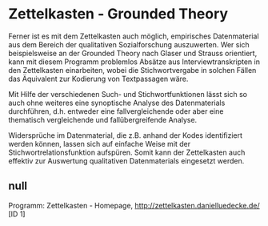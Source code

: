 # Zettelkasten - Grounded Theory

Ferner ist es mit dem Zettelkasten auch möglich, empirisches Datenmaterial aus dem Bereich der qualitativen Sozialforschung auszuwerten. Wer sich beispielsweise an der Grounded Theory nach Glaser und Strauss orientiert, kann mit diesem Programm problemlos Absätze aus Interviewtranskripten in den Zettelkasten einarbeiten, wobei die Stichwortvergabe in solchen Fällen das Äquivalent zur Kodierung von Textpassagen wäre.

Mit Hilfe der verschiedenen Such- und Stichwortfunktionen lässt sich so auch ohne weiteres eine synoptische Analyse des Datenmaterials durchführen, d.h. entweder eine fallvergleichende oder aber eine thematisch vergleichende und fallübergreifende Analyse.

Widersprüche im Datenmaterial, die z.B. anhand der Kodes identifiziert werden können, lassen sich auf einfache Weise mit der Stichwortrelationsfunktion aufspüren. Somit kann der Zettelkasten auch effektiv zur Auswertung qualitativen Datenmaterials eingesetzt werden.

## null

Programm: Zettelkasten - Homepage, http://zettelkasten.danielluedecke.de/ [ID 1]


